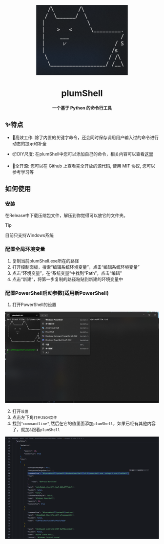 <div align="center">

<img title="" src="res/logo.png" alt="" height="230" width="300">

# plumShell

#### 一个基于 Python 的命令行工具

</div>

## ✨特点

- 🚀高效工作:
  除了内置的关键字命令，还会同时保存调用用户输入过的命令进行动态的提示和补全

- 📦DIY尺度:
  在plumShell中您可以添加自己的命令，相关内容可以查看[这里]()

- 📖全开源:
  您可以在 Github 上查看完全开放的源代码, 使用 MIT 协议, 您可以参考学习等


## 如何使用

### 安装

在Release中下载压缩包文件，解压到你觉得可以放它的文件夹。

> [!TIP]
> 目前只支持Windows系统

### 配置全局环境变量

1. 复制当前plumShell.exe所在的路径
2. 打开控制面板，搜索“编辑系统环境变量”，点击“编辑系统环境变量”
3. 点击“环境变量”，在“系统变量”中找到“Path”，点击“编辑”
4. 点击“新建”，将第一步复制的路径粘贴到新建的环境变量中

### 配置PowerShell启动参数(适用新PowerShell)

1. 打开PowerShell的设置

![](res/1.png)

2. 打开`设置`
3. 点击左下角`打开JSON文件`
4. 找到`"commandline"`,然后在它的值里面添加`plumShell`，如果已经有其他内容了，就加` & `跟着`plumShell`

![](res/2.png)